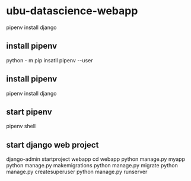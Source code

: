 # ubu-datascience-webapp

pipenv install django

## install pipenv
python - m pip insatll pipenv --user
## install pipenv
pipenv install django
## start pipenv
pipenv shell
## start django web project
django-admin startproject webapp
cd webapp
python manage.py myapp
python manage.py makemigrations
python manage.py migrate
python manage.py createsuperuser
python manage.py runserver
